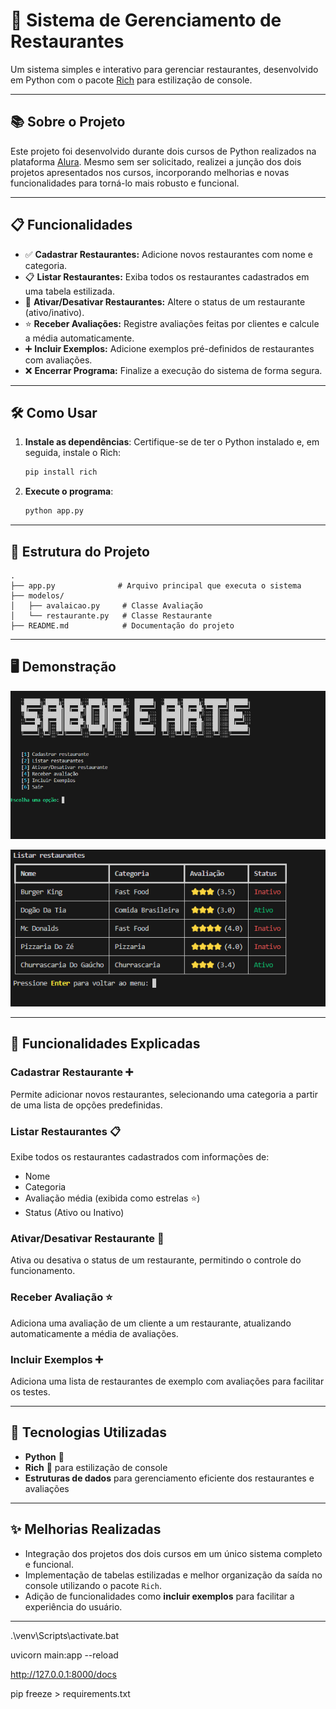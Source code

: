 # 🍴 Sistema de Gerenciamento de Restaurantes

Um sistema simples e interativo para gerenciar restaurantes, desenvolvido em Python com o pacote [Rich](https://rich.readthedocs.io/en/stable/) para estilização de console.

---

## 📚 Sobre o Projeto

Este projeto foi desenvolvido durante dois cursos de Python realizados na plataforma [Alura](https://www.alura.com.br). Mesmo sem ser solicitado, realizei a junção dos dois projetos apresentados nos cursos, incorporando melhorias e novas funcionalidades para torná-lo mais robusto e funcional.

---

## 📋 Funcionalidades

- ✅ **Cadastrar Restaurantes:** Adicione novos restaurantes com nome e categoria.
- 📋 **Listar Restaurantes:** Exiba todos os restaurantes cadastrados em uma tabela estilizada.
- 🔄 **Ativar/Desativar Restaurantes:** Altere o status de um restaurante (ativo/inativo).
- ⭐ **Receber Avaliações:** Registre avaliações feitas por clientes e calcule a média automaticamente.
- ➕ **Incluir Exemplos:** Adicione exemplos pré-definidos de restaurantes com avaliações.
- ❌ **Encerrar Programa:** Finalize a execução do sistema de forma segura.

---

## 🛠️ Como Usar
1. **Instale as dependências**:
   Certifique-se de ter o Python instalado e, em seguida, instale o Rich:
   ```bash
   pip install rich
   ```

2. **Execute o programa**:
   ```bash
   python app.py
   ```

---

## 📂 Estrutura do Projeto

```plaintext
.
├── app.py              # Arquivo principal que executa o sistema
├── modelos/
│   ├── avalaicao.py     # Classe Avaliação
│   └── restaurante.py   # Classe Restaurante
├── README.md            # Documentação do projeto
```

---

## 🖥️ Demonstração

![Menu](./img/menu.png)

![Listagem](./img/listagem.png)

---

## 📝 Funcionalidades Explicadas

### Cadastrar Restaurante ➕
Permite adicionar novos restaurantes, selecionando uma categoria a partir de uma lista de opções predefinidas.

### Listar Restaurantes 📋
Exibe todos os restaurantes cadastrados com informações de:
- Nome
- Categoria
- Avaliação média (exibida como estrelas ⭐)
- Status (Ativo ou Inativo)

### Ativar/Desativar Restaurante 🔄
Ativa ou desativa o status de um restaurante, permitindo o controle do funcionamento.

### Receber Avaliação ⭐
Adiciona uma avaliação de um cliente a um restaurante, atualizando automaticamente a média de avaliações.

### Incluir Exemplos ➕
Adiciona uma lista de restaurantes de exemplo com avaliações para facilitar os testes.

---

## 🚀 Tecnologias Utilizadas

- **Python** 🐍
- **Rich** 🎨 para estilização de console
- **Estruturas de dados** para gerenciamento eficiente dos restaurantes e avaliações

---

## ✨ Melhorias Realizadas

- Integração dos projetos dos dois cursos em um único sistema completo e funcional.
- Implementação de tabelas estilizadas e melhor organização da saída no console utilizando o pacote `Rich`.
- Adição de funcionalidades como **incluir exemplos** para facilitar a experiência do usuário.

---


.\venv\Scripts\activate.bat

uvicorn main:app --reload

http://127.0.0.1:8000/docs

pip freeze > requirements.txt
